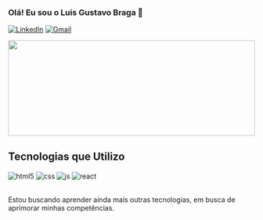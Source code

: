 ### Olá! Eu sou o Luis Gustavo Braga 👋

[![LinkedIn](https://img.shields.io/badge/LinkedIn-0077B5?style=for-the-badge&logo=linkedin&logoColor=white)](https://www.linkedin.com/in/luis-gustavo-braga/)
[![Gmail](https://img.shields.io/badge/Gmail-D14836?style=for-the-badge&logo=gmail&logoColor=white)](mailto:contatorafaballerini@gmail.com)

<div align="center">  

  <img width="100%" height="195px" src="https://github-readme-stats.vercel.app/api/top-langs/?username=LuisBraga31&layout=compact&hide_border=true&title_color=00a000&text_color=c9d1d9&bg_color=0d1117" />
</div>

## Tecnologias que Utilizo

<div style="display: inline_block">
  <img align="center" alt="html5" src="https://img.shields.io/badge/HTML5-E34F26?style=for-the-badge&logo=html5&logoColor=white" />
  <img align="center" alt="css" src="https://img.shields.io/badge/CSS3-1572B6?style=for-the-badge&logo=css3&logoColor=white" />
  <img align="center" alt="js" src="https://img.shields.io/badge/JavaScript-F7DF1E?style=for-the-badge&logo=javascript&logoColor=black" />
  <img align="center" alt="react" src="https://img.shields.io/badge/React-20232A?style=for-the-badge&logo=react&logoColor=61DAFB" />
</div><br/>

Estou buscando aprender ainda mais outras tecnologias, em busca de aprimorar minhas competências.
